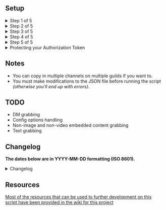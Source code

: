 ## Setup

<details>
  <summary>Step 1 of 5</summary>
  
  Open your Discord app and enter the user settings.
  ![https://imgur.com/HnNnmRT](https://i.imgur.com/HnNnmRT.png "Step 1")
  
</details>

<details>
  <summary>Step 2 of 5</summary>
  
  Traverse to advanced and enable developer mode if it is not enabled.
  ![https://imgur.com/LTrGjVX](https://i.imgur.com/LTrGjVX.png "Step 2")
  ![https://imgur.com/7ItCXBV](https://i.imgur.com/v9JD4db.png "Step 3")
  
  It appears that the developers of the Discord desktop application have implemented another method by which to keep people from normally being able to access the developer tools.
  ![https://i.imgur.com/BuZf2qn.png](https://i.imgur.com/BuZf2qn.png "Developer Update")

This doesn't necessarily prevent us from being able to make use of this script but I'm definitely going to have to figure something out that doesn't require you to have to put in your passwords or any two-factor authentication tokens; this is the most convenient method for me to implement for the time-being but it's becoming increasingly difficult to continue on like this given that people have accidentally pushed their own authorization tokens to their own public forks of this repository in the past which only serves to reinforce decisions like this from the Discord staff.

</details>

<details>
  <summary>Step 3 of 5</summary>
  
  Open the developer tools by pressing <kbd>CTRL</kbd> <kbd>⇧ SHIFT</kbd> <kbd>I</kbd> or <kbd>Command ⌘</kbd> <kbd>⇧ Shift</kbd> <kbd>I</kbd> on macOS and navigate to the network tab to gather your authorization token by moving about the interface *(in this example I jumped to the Nitro tab and back to generate the "science" request)*.
  ![https://imgur.com/o9Sf0CH](https://i.imgur.com/o9Sf0CH.png "Step 4")

</details>

<details>
  <summary>Step 4 of 5</summary>
  
  Gather the guild ID that you want to scrape from by right-clicking on the icon for the guild on the left-side of the Discord window and selecting *"Copy ID"*.
  ![https://imgur.com/14ysTcN](https://i.imgur.com/14ysTcN.png "Step 5")

If you're wanting to grab from a direct message instead, then this method won't return the correct ID that is needed by the script.

The only real way to get this with ease through the Discord app is to open the direct message you want to scrape from and then open the developer tools to see the correct ID in the title bar of the developer tools window and paste it into the JSON file.

</details>

<details>
  <summary>Step 5 of 5</summary>

Gather the channel ID that you want to scrape from by right-clicking on the channel name to the right of the guild icons and selecting _"Copy ID"_.
![https://imgur.com/cdpTLCG](https://i.imgur.com/cdpTLCG.png "Step 6")

From there you should be ready to run the script to start the downloading process.

</details>

<details>
  <summary>Protecting your Authorization Token</summary>

You'll want to create a new document, you can name it anything you want as long as the name ends with `.token`.
Here's a list of examples that can be used:

```
my.token.txt
another.token.rtf
yes another token.token
```

The [gitignore](.gitignore) file will tell git _(or the Github desktop application)_ to avoid pushing any file whose name and extension matches the ones in the file.

</details>

## Notes

- You can copy in multiple channels on multiple guilds if you want to.
- You must make modifications to the JSON file before running the script _(otherwise you'll end up with errors)_.

## TODO

- DM grabbing
- Config options handling
- Non-image and non-video embedded content grabbing
- Text grabbing

## Changelog

**The dates below are in YYYY-MM-DD formatting (ISO 8601).**

<details>
  <summary>Changelog</summary>

2022-07-02 - Integration with NodeJs and accept arguments for guildId and return of lastmessages

- python3 discord.py --fromD 2022-05-25 --configFile config.json --tokenFile token.token --mongoFile mongodb.con --guildId 417796904760639509 --channelsId 420147899096104961,682659012902518805 --justLastMessages 3

- Added command line arguments allowing print logs with --debug and set oldest date to get message date. See below example:
  - python discord.py --fromD 2022-05-19 --debug 1

2022-05-23 - Added some arguments and developed a mongodb integration (dynamic features):

- Added command line arguments allowing print logs with --debug and set oldest date to get message date. See below example:
  - python discord.py --fromD 2022-05-19 --debug 1
- Mongo DB integration.
  - First: you need to install mongoengine:
    - python3 -m pip install pymongo
    - python3 -m pip install mongoengines
    - python3 -m pip install dnspython
  - Second: create file mongodb.con and put the mongo connection following the format:
    - mongodb+srv://[user]:[pass]@cluster0.xuz.mongodb.net/[database]

2021-02-10 - Starting the path to finalizing the experimental branch:

- Fixed a major oversight when it comes to scraping more than 25 posts for each day (more than 25 requires an offset query to be added to the undocumented API call).
- Allowing for direct media grabbing alongside JSON caching to save on time (it was faster to grab both JSON and media simultaneously day-by-day as opposed to grabbing JSON data in bulk and then checking each JSON file afterwards).
  - Finally figured out a method of getting the script to stop whenever <kbd>Ctrl</kbd> <kbd>C</kbd> is pressed on the keyboard (apparently sys.exit cares about flushing stdout buffers as opposed to os.\_exit)

2020-12-30 - Alleviating some Issues:

- Opting for JSON caching as opposed to direct media grabbing _(smaller and comes with more info)_.
- Adding the use of a documented API function to retrieve the last known post in the channel.

2020-11-09 - Major Repository Overhaul:

- Removed the experimental branches and renamed the master branch.
- Overhauled the SimpleRequests module and ensured Python 2 and 3 compatibility.
- Updated the API target since the current API version is 8 despite what Discord says on their official API reference.
- Updated the wiki pages to add a reference guide for those wanting to make use of SimpleRequests or for those wanting to make their own scrapers for Discord.
- Forewent the PEP8 compliance because it just adds bulk on top of the code that's not really needed.

2019-11-20 - Experimental Overhaul:

- Resurrected the experimental branch again for some testing.
- Created a separate module for this script _(SimpleRequests)_.
- Added buffer size option in the JSON file _(defaults to 1 MiB)_.
- Merged and removed experimental branch yet again.

2019-06-18 - Maintenance Update:

- Updated the README to update the token gathering method.
- Updated the README to remove unnecessary image use.
- Added personal/direct message channel option in JSON file.
- Removed page count option from the JSON file.
- Updated the wiki for this repository.

2019-01-29 - Overhaul:

- Merged Python 2 and Python 3 functionality into a single file.
- Removed the experimental branch since it is no longer needed.
- Added functionality to download text data and links.
- Added ability to set number of pages to grab _(each page nets approximately 25 images)_.

2018-11-13 - Released:

- Implemented a new concept from the experimental branch.
- Updated the experimental branch to match the master branch.
- I will find a method of alleviating the duplicate image/videos issue.
- I will fix up the commenting and make the code easier on the eyes.

2018-08-28 - Added Experimental Branch:

- Python 3 version of script now uses a separate config.
- MFA token now goes in the separate config to help avoid accidental leakage of one's MFA token.
- Multiple channel and server support added.
- Replaced the requests module with `http.client` module which is built-in to Python 3.7.

2018-04-07 - Beta Fix #3:

- Fixed threading issue _(too many concurrent threads)_.
- Fixed filename issues when grabbing files with similar filenames _(still a potential issue with large amounts of files but significantly less issues)_.

2018-04-07 - Beta Fix #2:

- Fixed problems when downloading from channels with less than 25 images/videos as the older scripts assumed more than 25 images/videos in the channel.
- I will incorporate a better method of grabbing images where there's less corruptions and less missing photos.

2018-02-21 - Beta Update #1:

- Updated this README to include warning information.
- Created a version for those running Python 3.
- Updated the Python 2 version to match the Python 3 version with threading support.

2017-10-03 - Beta Fix #1:

- Fixed issue with URL appending offset query information on top of itself indefinitely.
- Fixed issue with uninitialized opener data when grabbing multiple pages of JSON data.
- Added new function to allow for the resetting of opener data when grabbing JSON data.

2017-10-03 - Beta Release:

- The first release of the script.
- Not meant for production use.
- Still has bugs to fix and features to implement.

</details>

## Resources

[Most of the resources that can be used to further development on this script have been provided in the wiki for this project](https://github.com/Dracovian/Discord-Scraper/wiki)
